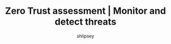 ---
title: Zero Trust assessment | Monitor and detect threats
description: Improve your security posture with the Microsoft Entra Zero Trust assessment to monitor and detect threats.

ms.service: entra
ms.subservice: fundamentals
ms.topic: concept-article
ms.date: 07/14/2025

ms.author: sarahlipsey
author: shlipsey
manager: pmwongera
ms.reviewer: ramical
---